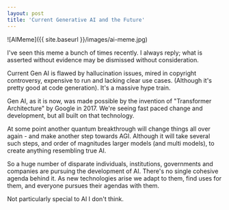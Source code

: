 ```yaml
---
layout: post
title: 'Current Generative AI and the Future'
---
```


![AIMeme]({{ site.baseurl }}/images/ai-meme.jpg)

I've seen this meme a bunch of times recently. I always reply; what is asserted without evidence may be dismissed without consideration.

Current Gen AI is flawed by hallucination issues, mired in copyright controversy, expensive to run and lacking clear use cases. (Although it's pretty good at code generation). It's a massive hype train.

Gen AI, as it is now, was made possible by the invention of "Transformer Architecture" by Google in 2017. We're seeing fast paced change and development, but all built on that technology.

At some point another quantum breakthrough will change things all over again - and make another step towards AGI. Although it will take several such steps, and order of magnitudes larger models (and multi models), to create anything resembling true AI.

So a huge number of disparate individuals, institutions, governments and companies are pursuing the development of AI. There's no single cohesive agenda behind it. As new technologies arise we adapt to them, find uses for them, and everyone pursues their agendas with them.

Not particularly special to AI I don't think.